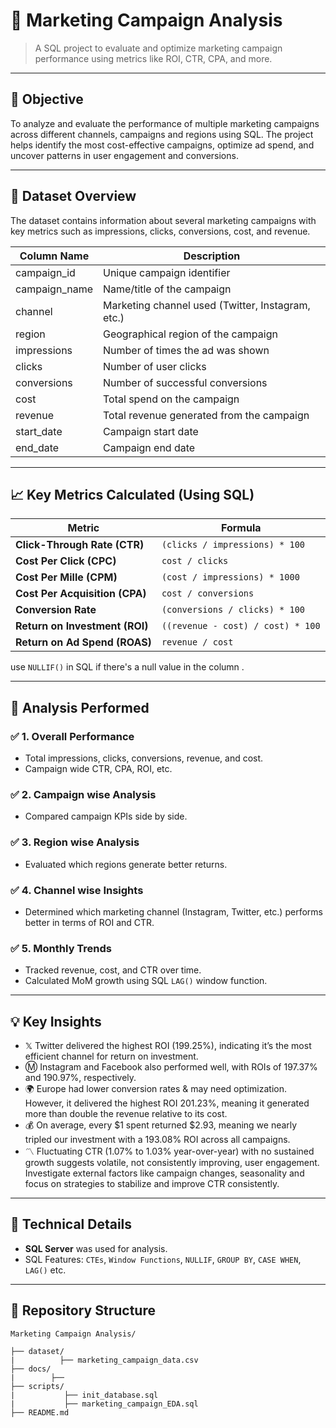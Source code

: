 # 📢 Marketing Campaign Analysis

> A SQL project to evaluate and optimize marketing campaign performance using metrics like ROI, CTR, CPA, and more.

---

## 🎯 Objective

To analyze and evaluate the performance of multiple marketing campaigns across different channels, campaigns and regions using SQL. The project helps identify the most cost-effective campaigns, optimize ad spend, and uncover patterns in user engagement and conversions.

---

## 🧱 Dataset Overview

The dataset contains information about several marketing campaigns with key metrics such as impressions, clicks, conversions, cost, and revenue.

| Column Name     | Description                                 |
|-----------------|---------------------------------------------|
| campaign_id     | Unique campaign identifier                  |
| campaign_name   | Name/title of the campaign                  |
| channel         | Marketing channel used (Twitter, Instagram, etc.) |
| region          | Geographical region of the campaign         |
| impressions     | Number of times the ad was shown            |
| clicks          | Number of user clicks                       |
| conversions     | Number of successful conversions            |
| cost            | Total spend on the campaign                 |
| revenue         | Total revenue generated from the campaign   |
| start_date      | Campaign start date                         |
| end_date        | Campaign end date                           |

---

## 📈 Key Metrics Calculated (Using SQL)

| Metric        | Formula |
|---------------|---------|
| **Click-Through Rate (CTR)** | `(clicks / impressions) * 100` |
| **Cost Per Click (CPC)** | `cost / clicks` |
| **Cost Per Mille (CPM)** | `(cost / impressions) * 1000` |
| **Cost Per Acquisition (CPA)** | `cost / conversions` |
| **Conversion Rate** | `(conversions / clicks) * 100` |
| **Return on Investment (ROI)** | `((revenue - cost) / cost) * 100` |
| **Return on Ad Spend (ROAS)** | `revenue / cost` |

use `NULLIF()` in SQL if there's a null value in the column .

---

## 📱 Analysis Performed

### ✅ 1. Overall Performance
- Total impressions, clicks, conversions, revenue, and cost.
- Campaign wide CTR, CPA, ROI, etc.

### ✅ 2. Campaign wise Analysis
- Compared campaign KPIs side by side.

### ✅ 3. Region wise Analysis
- Evaluated which regions generate better returns.

### ✅ 4. Channel wise Insights
- Determined which marketing channel (Instagram, Twitter, etc.) performs better in terms of ROI and CTR.

### ✅ 5. Monthly Trends
- Tracked revenue, cost, and CTR over time.
- Calculated MoM growth using SQL `LAG()` window function.

---

## 💡 Key Insights

- 𝕏 Twitter delivered the highest ROI (199.25%), indicating it’s the most efficient channel for return on investment.
- Ⓜ️ Instagram and Facebook also performed well, with ROIs of 197.37% and 190.97%, respectively.
- 🌍 Europe had lower conversion rates & may need optimization. However, it delivered the highest ROI 201.23%, meaning it generated more than double the revenue relative to its cost.
- 💰 On average, every $1 spent returned $2.93, meaning we nearly tripled our investment with a 193.08% ROI across all campaigns.
- 〽 Fluctuating CTR (1.07% to 1.03% year-over-year) with no sustained growth suggests volatile, not consistently improving, user engagement. Investigate external factors like campaign changes, 
     seasonality and focus on strategies to stabilize and improve CTR consistently.

---

## 🔧 Technical Details

- **SQL Server** was used for analysis.
- SQL Features: `CTEs`, `Window Functions`, `NULLIF`, `GROUP BY`, `CASE WHEN`, `LAG()` etc.

---

## 📁 Repository Structure
```
Marketing Campaign Analysis/

├── dataset/
|          ├── marketing_campaign_data.csv
├── docs/
|        ├──
├── scripts/
|           ├── init_database.sql
|           ├── marketing_campaign_EDA.sql
├── README.md
```
